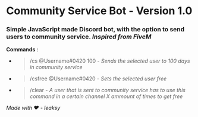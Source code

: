 # Community Service Bot - Version 1.0

### Simple JavaScript made Discord bot, with the option to send users to community service. *Inspired from FiveM*

**Commands** :
- > /cs @Username#0420 100 - *Sends the selected user to 100 days in community service*
- > /csfree @Username#0420 - *Sets the selected user free*
- > /clear - *A user that is sent to community service has to use this command in a certain channel X ammount of times to get free*

*Made with ❤️ - leaksy*
